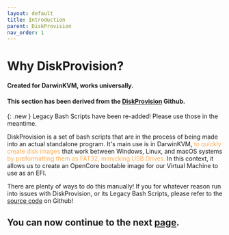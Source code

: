 ```yaml
---
layout: default
title: Introduction
parent: DiskProvision
nav_order: 1
---
```


# Why DiskProvision?
#### Created for DarwinKVM, works universally.
#### This section has been derived from the <a href="https://github.com/royalgraphx/DiskProvision">DiskProvision</a> Github.

{: .new }
Legacy Bash Scripts have been re-added! Please use those in the meantime.

DiskProvision is a set of bash scripts that are in the process of being made into an actual standalone program. It's main use is in DarwinKVM, <span style="color: #ffab52;">to quickly create disk images</span> that work between Windows, Linux, and macOS systems <span style="color: #ffab52;">by preformatting them as FAT32, mimicking USB Drives.</span> In this context, it allows us to create an OpenCore bootable image for our Virtual Machine to use as an EFI.

There are plenty of ways to do this manually! If you for whatever reason run into issues with DiskProvision, or its Legacy Bash Scripts, please refer to the [source code](https://github.com/royalgraphx/DiskProvision) on Github!

## You can now continue to the next <a href="02-ImageCreation">page</a>.